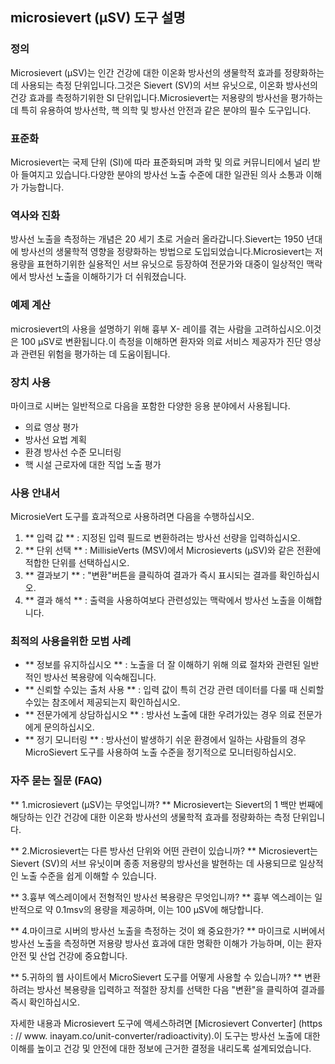 ## microsievert (μSV) 도구 설명

### 정의
Microsievert (μSV)는 인간 건강에 대한 이온화 방사선의 생물학적 효과를 정량화하는 데 사용되는 측정 단위입니다.그것은 Sievert (SV)의 서브 유닛으로, 이온화 ​​방사선의 건강 효과를 측정하기위한 SI 단위입니다.Microsievert는 저용량의 방사선을 평가하는 데 특히 유용하여 방사선학, 핵 의학 및 방사선 안전과 같은 분야의 필수 도구입니다.

### 표준화
Microsievert는 국제 단위 (SI)에 따라 표준화되며 과학 및 의료 커뮤니티에서 널리 받아 들여지고 있습니다.다양한 분야의 방사선 노출 수준에 대한 일관된 의사 소통과 이해가 가능합니다.

### 역사와 진화
방사선 노출을 측정하는 개념은 20 세기 초로 거슬러 올라갑니다.Sievert는 1950 년대에 방사선의 생물학적 영향을 정량화하는 방법으로 도입되었습니다.Microsievert는 저용량을 표현하기위한 실용적인 서브 유닛으로 등장하여 전문가와 대중이 일상적인 맥락에서 방사선 노출을 이해하기가 더 쉬워졌습니다.

### 예제 계산
microsievert의 사용을 설명하기 위해 흉부 X- 레이를 겪는 사람을 고려하십시오.이것은 100 μSV로 변환됩니다.이 측정을 이해하면 환자와 의료 서비스 제공자가 진단 영상과 관련된 위험을 평가하는 데 도움이됩니다.

### 장치 사용
마이크로 시버는 일반적으로 다음을 포함한 다양한 응용 분야에서 사용됩니다.
- 의료 영상 평가
- 방사선 요법 계획
- 환경 방사선 수준 모니터링
- 핵 시설 근로자에 ​​대한 직업 노출 평가

### 사용 안내서
MicrosieVert 도구를 효과적으로 사용하려면 다음을 수행하십시오.
1. ** 입력 값 ** : 지정된 입력 필드로 변환하려는 방사선 선량을 입력하십시오.
2. ** 단위 선택 ** : MillisieVerts (MSV)에서 Microsieverts (μSV)와 같은 전환에 적합한 단위를 선택하십시오.
3. ** 결과보기 ** : "변환"버튼을 클릭하여 결과가 즉시 표시되는 결과를 확인하십시오.
4. ** 결과 해석 ** : 출력을 사용하여보다 관련성있는 맥락에서 방사선 노출을 이해합니다.

### 최적의 사용을위한 모범 사례
- ** 정보를 유지하십시오 ** : 노출을 더 잘 이해하기 위해 의료 절차와 관련된 일반적인 방사선 복용량에 익숙해집니다.
- ** 신뢰할 수있는 출처 사용 ** : 입력 값이 특히 건강 관련 데이터를 다룰 때 신뢰할 수있는 참조에서 제공되는지 확인하십시오.
- ** 전문가에게 상담하십시오 ** : 방사선 노출에 대한 우려가있는 경우 의료 전문가에게 문의하십시오.
- ** 정기 모니터링 ** : 방사선이 발생하기 쉬운 환경에서 일하는 사람들의 경우 MicroSievert 도구를 사용하여 노출 수준을 정기적으로 모니터링하십시오.

### 자주 묻는 질문 (FAQ)

** 1.microsievert (μSV)는 무엇입니까? **
Microsievert는 Sievert의 1 백만 번째에 해당하는 인간 건강에 대한 이온화 방사선의 생물학적 효과를 정량화하는 측정 단위입니다.

** 2.Microsievert는 다른 방사선 단위와 어떤 관련이 있습니까? **
Microsievert는 Sievert (SV)의 서브 유닛이며 종종 저용량의 방사선을 발현하는 데 사용되므로 일상적인 노출 수준을 쉽게 이해할 수 있습니다.

** 3.흉부 엑스레이에서 전형적인 방사선 복용량은 무엇입니까? **
흉부 엑스레이는 일반적으로 약 0.1msv의 용량을 제공하며, 이는 100 μSV에 해당합니다.

** 4.마이크로 시버의 방사선 노출을 측정하는 것이 왜 중요한가? **
마이크로 시버에서 방사선 노출을 측정하면 저용량 방사선 효과에 대한 명확한 이해가 가능하며, 이는 환자 안전 및 산업 건강에 중요합니다.

** 5.귀하의 웹 사이트에서 MicroSievert 도구를 어떻게 사용할 수 있습니까? **
변환하려는 방사선 복용량을 입력하고 적절한 장치를 선택한 다음 "변환"을 클릭하여 결과를 즉시 확인하십시오.

자세한 내용과 Microsievert 도구에 액세스하려면 [Microsievert Converter] (https : // www. inayam.co/unit-converter/radioactivity).이 도구는 방사선 노출에 대한 이해를 높이고 건강 및 안전에 대한 정보에 근거한 결정을 내리도록 설계되었습니다.